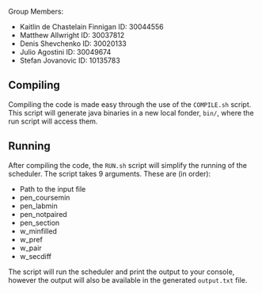
Group Members:
- Kaitlin de Chastelain Finnigan  ID: 30044556
- Matthew Allwright               ID: 30037812
- Denis Shevchenko                ID: 30020133
- Julio Agostini                  ID: 30049674
- Stefan Jovanovic                ID: 10135783

## Compiling
Compiling the code is made easy through the use of the `COMPILE.sh` script.
This script will generate java binaries in a new local fonder, `bin/`,
where the run script will access them.

## Running
After compiling the code, the `RUN.sh` script will simplify the running of the scheduler.
The script takes 9 arguments. These are (in order):
- Path to the input file
- pen_coursemin
- pen_labmin
- pen_notpaired
- pen_section
- w_minfilled
- w_pref
- w_pair
- w_secdiff

The script will run the scheduler and print the output to your console,
however the output will also be available in the generated `output.txt` file.
